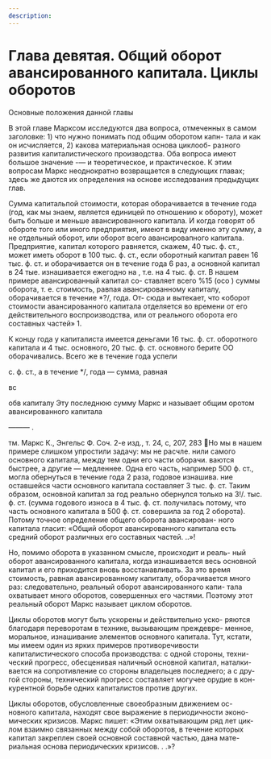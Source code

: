 ```yaml
---
description:
---
```


# Глава девятая. Общий оборот авансированного капитала. Циклы оборотов

Основные положения данной главы

В этой главе Марксом исследуются два вопроса, отмеченных
в самом заголовке: 1) что нужно понимать под общим оборотом капн-
тала и как он исчисляется, 2) какова материальная основа циклооб-
разного развития капиталистического производства. Оба вопроса
имеют большое значение -— и теоретическое, и практическое. К этим
вопросам Маркс неоднократно возвращается в следующих главах;
здесь же даются их определения на основе исследования предыдущих
глав.

Сумма капитальпой стоимости, которая оборачивается в течение
года (год, как мы знаем, является единицей по отношению к обороту),
может быть больше и меньше авансированного капитала. И когда
говорят об обороте того или иного предприятия, имеют в виду именно
эту сумму, а не отдельный оборот, или оборот всего авансировапного
капитала. Предприятие, капитал которого равняется, скажем,
40 тыс. ф. ст., может иметь оборот в 100 тыс. ф. ст., если оборотный
капитал равен 16 тыс. ф. ст. и оборачивается он в течение года
6 раз, а основной капитал в 24 тые. изнашивается ежегодно на ,
т.е. на 4 тыс. ф. ст. В нашем примере авансированный капитал со-
ставляет всего %15 (осо ) суммы оборота, т. е. стоимость, равпая
авансированному капиталу, оборачивается в течение \*?/, года. От-
сюда и вытекает, что «оборот стоимости авансированного капитала
отделяется во времени от его действительного воспроизводства, или
от реального оборота его составных частей» 1.

К концу года у капиталиста имеется деньгами 16 тыс. ф. ст.
оборотного капитала и 4 тыс. основного, 20 тыс. ф. ст. основного
берите ОО оборачивались. Всего же в течение года успели

с. ф. ст., а в течение \*/‚ года — сумма, равная

вс

обв капиталу Эту последнюю сумму Маркс и называет общим
оротом авансированного капитала

—_——_ .

тм.
Маркс К., Энгельс Ф. Соч. 2-е изд., т. 24, с, 207,
283
Но мы в нашем примере слишком упростили задачу: мы не расчле.
нили самого основного капитала, между тем одни его части оборачи.
ваются быстрее, а другие — медленнее. Одна его часть, например
500 ф. ст., могла обернуться в течение года 2 раза, годовое изнашива.
ние оставшейся части основного капитала составляет 3 тыс. ф. ст.
Таким образом, основной капитал за год реально обернулся только
на 3!/. тыс. ф. ст. (сумма годового износа в 4 тыс. ф. ст. получилась
потому, что часть основного капитала в 500 ф. ст. совершила за год
2 оборота). Потому точное определение общего оборота авансирован-
ного капитала гласит: «Общий оборот авансированного капитала есть
средний оборот различных его составных частей. ..»!

Но, помимо оборота в указанном смысле, происходит и реаль-
ный оборот авансированного капитала, когда изнашивается весь
основной капитал и его приходится вновь восстанавливать. За это
время стоимость, равная авансированному капиталу, оборачивается
много раз: следовательно, реальный оборот авансированного капи-
тала охватывает много оборотов, совершенных его частями. Поэтому
этот реальный оборот Маркс называет циклом оборотов.

Циклы оборотов могут быть ускорены и действительно уско-
ряются благодаря переворотам в технике, вызывающим преждевре-
менное, моральное, изнашивание элементов основного капитала.
Тут, кстати, мы имеем один из ярких примеров противоречивости
капиталистического способа производства: с одной стороны, техни-
ческий прогресс, обесценивая наличный основной капитал, наталки-
вается на сопротивление со стороны владельцев последнего; а с дру-
гой стороны, технический прогресс составляет могучее орудие в кон-
курентной борьбе одних капиталистов против других.

Циклы оборотов, обусловленные своеобразным движением ос-
новного капитала, находят свое выражение в периодичности эконо-
мических кризисов. Маркс пишет: «Этим охватывающим ряд лет цик-
лом взаимно связанных между собой оборотов, в течение которых
капитал закреплен своей основной составной частью, дана мате-
риальная основа периодических кризисов. . .»?
